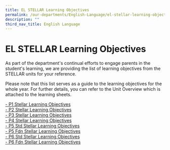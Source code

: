 ```yaml
---
title: EL STELLAR Learning Objectives
permalink: /our-departments/English-Language/el-stellar-learning-objectives/
description: ""
third_nav_title: English Language
---
```

# EL STELLAR Learning Objectives

As part of the department's continual efforts to engage parents in the student's learning, we are providing the list of learning objectives from the STELLAR units for your reference.  
  
Please note that this list serves as a guide to the learning objectives for the whole year. For further details, you can refer to the Unit Overview which is attached to the learning sheets.

<a href="/files/Our%20departments/P1%20STELLAR%20learning%20objectives.pdf" target="_blank">- P1 Stellar Learning Objectives</a> <br>
<a href="/files/Our%20departments/P2%20STELLAR%20learning%20objectives.pdf" target="_blank">- P2 Stellar Learning Objectives</a><br>
<a href="/files/Our%20departments/P3%20STELLAR%20learning%20objectives.pdf" target="_blank">- P3 Stellar Learning Objectives</a><br>
<a href="/files/Our%20departments/P4%20STELLAR%20learning%20objectives.pdf" target="_blank">- P4 Stellar Learning Objectives</a><br>
<a href="/files/Our%20departments/P5Std%20STELLAR%20learning%20objectives.pdf" target="_blank">- P5 Std Stellar Learning Objectives</a><br>
<a href="/files/Our%20departments/P5Fdn%20STELLAR%20learning%20objectives.pdf" target="_blank">- P5 Fdn Stellar Learning Objectives</a><br>
<a href="/files/Our%20departments/P6Std%20STELLAR%20learning%20objectives.pdf" target="_blank">- P6 Std Stellar Learning Objectives</a><br>
<a href="/files/Our%20departments/P6Fdn%20STELLAR%20learning%20objectives.pdf" target="_blank">- P6 Fdn Stellar Learning Objectives</a>